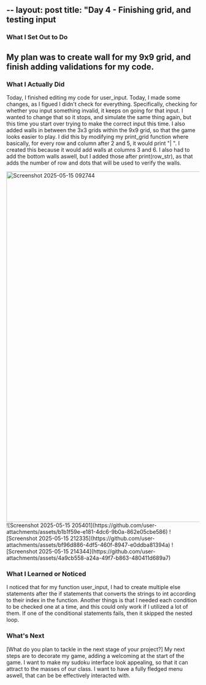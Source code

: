 --
layout: post
title: "Day 4 - Finishing grid, and testing input
---

### What I Set Out to Do
My plan was to create wall for my 9x9 grid, and finish adding validations for my code. 
---

### What I Actually Did
Today, I finished editing my code for user_input. Today, I made some changes, as I figued I didn't check for everything. Specifically, checking
for whether you input something invalid, it keeps on going for that input. I wanted to change that so it stops, and simulate the same thing again, but
 this time you start over trying to make the correct input this time. I also added walls in between the 3x3 grids within the 9x9 grid, so that the game looks easier to play. I did this by modifying my print_grid function where basically, for every row and column after 2 and 5,
 it would print "| ". I created this because it would add walls at columns 3 and 6. I also had to add the bottom walls aswell, but I added those after print(row_str), as that adds the number of row and dots that will be used to verify the walls.
 
 <img width="913" alt="Screenshot 2025-05-15 092744" src="https://github.com/user-attachments/assets/2d839aff-0158-4818-9e4e-e1ea73e1cf5a" />
![Screenshot 2025-05-15 205401](https://github.com/user-attachments/assets/b1b1f59e-e181-4dc6-9b0a-862e05cbe586)
![Screenshot 2025-05-15 212335](https://github.com/user-attachments/assets/bf96d886-4df5-460f-8947-e0ddba81394a)
![Screenshot 2025-05-15 214344](https://github.com/user-attachments/assets/4a9cb558-a24a-49f7-b863-480411d689a7)




### What I Learned or Noticed
I noticed that for my function user_input, I had to create multiple else statements after the if statements that converts the strings to int according to their index in the function.
Another things is that I needed each  condition to be checked one at a time, and this could only work if I utilized a lot of them. If one of the conditional statements fails, then it skipped the nested loop.

### What's Next

[What do you plan to tackle in the next stage of your project?]
My next steps are to decorate my game, adding a welcoming at the start of the game. I want to make my sudoku interface look appealing, so that it can attract to the masses of our class. I want to have a fully fledged menu aswell, that can be be effectively interacted with.
